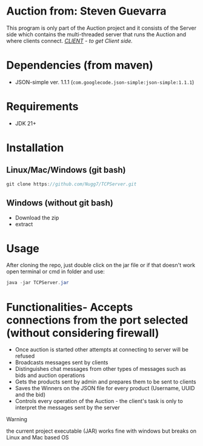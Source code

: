 # Auction from: Steven Guevarra
This program is only part of the Auction project and it consists of the Server side which contains the multi-threaded server that runs the Auction and where clients connect.
*[CLIENT](https://github.com/Nugg7/TCPClient.git) - to get Client side.*
# Dependencies (from maven)
- JSON-simple ver. 1.1.1 (`com.googlecode.json-simple:json-simple:1.1.1`)
# Requirements
- JDK 21+
# Installation
## Linux/Mac/Windows (git bash)
```java
git clone https://github.com/Nugg7/TCPServer.git
```
## Windows (without git bash)
- Download the zip
- extract
# Usage
After cloning the repo, just double click on the jar file
or if that doesn't work open terminal or cmd in folder and use:
```java
java -jar TCPServer.jar
```
# Functionalities- Accepts connections from the port selected (without considering firewall)
- Once auction is started other attempts at connecting to server will be refused
- Broadcasts messages sent by clients
- Distinguishes chat messages from other types of messages such as bids and auction operations
- Gets the products sent by admin and prepares them to be sent to clients
- Saves the Winners on the JSON file for every product (Username, UUID and the bid)
- Controls every operation of the Auction - the client's task is only to interpret the messages sent by the server

> [!warning]
> the current project executable (JAR) works fine with windows but breaks on Linux and Mac based OS
